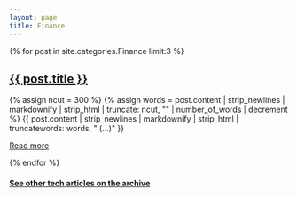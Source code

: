```yaml
---
layout: page
title: Finance
---
```


{% for post in site.categories.Finance limit:3 %}
  <article class="post">
    <h1 class="post-title">
      <a href="{{ site.baseurl }}{{ post.url }}">{{ post.title }}</a>
    </h1>
    {% assign ncut = 300 %}
    {% assign words = post.content | strip_newlines | markdownify | strip_html | truncate: ncut, "" | number_of_words | decrement %}
    {{ post.content | strip_newlines | markdownify | strip_html | truncatewords: words, " (...)" }}
    <p><a class="post-more" href="{{ post.url }}">Read more</a></p>
  </article>
{% endfor %}

<h4><a href="/archive#finance">See other tech articles on the archive</a></h4>
